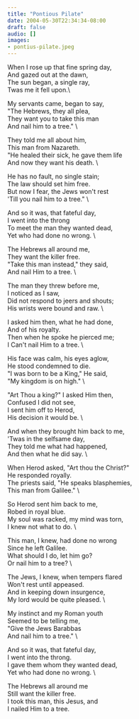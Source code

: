 ```yaml
---
title: "Pontious Pilate"
date: 2004-05-30T22:34:34-08:00
draft: false
audio: []
images: 
- pontius-pilate.jpeg
---
```


When I rose up that fine spring day,\
And gazed out at the dawn, \
The sun began, a single ray,\
Twas me it fell upon.\

My servants came, began to say, \
"The Hebrews, they all plea, \
They want you to take this man \
And nail him to a tree." \

They told me all about him, \
This man from Nazareth. \
"He healed their sick, he gave them life \
And now they want his death. \

He has no fault, no single stain; \
The law should set him free. \
But now I fear, the Jews won't rest \
'Till you nail him to a tree." \

And so it was, that fateful day, \
I went into the throng \
To meet the man they wanted dead, \
Yet who had done no wrong. \

The Hebrews all around me, \
They want the killer free. \
"Take this man instead," they said, \
And nail Him to a tree. \

The man they threw before me, \
I noticed as I saw, \
Did not respond to jeers and shouts; \
His wrists were bound and raw. \

I asked him then, what he had done, \
And of his royalty. \
Then when he spoke he pierced me; \
I Can't nail Him to a tree. \

His face was calm, his eyes aglow, \
He stood condemned to die. \
"I was born to be a King," He said, \
"My kingdom is on high." \

"Art Thou a king?" I asked Him then, \
Confused I did not see, \
I sent him off to Herod, \
His decision it would be. \

And when they brought him back to me, \
'Twas in the selfsame day, \
They told me what had happened, \
And then what he did say. \

When Herod asked, "Art thou the Christ?" \
He responded royally. \
The priests said, "He speaks blasphemies, \
This man from Galilee." \

So Herod sent him back to me, \
Robed in royal blue. \
My soul was racked, my mind was torn, \
I knew not what to do. \

This man, I knew, had done no wrong \
Since he left Galilee. \
What should I do, let him go? \
Or nail him to a tree? \

The Jews, I knew, when tempers flared \
Won't rest until appeased. \
And in keeping down insurgence, \
My lord would be quite pleased. \

My instinct and my Roman youth \
Seemed to be telling me, \
"Give the Jews Barabbas \
And nail him to a tree." \

And so it was, that fateful day, \
I went into the throng. \
I gave them whom they wanted dead, \
Yet who had done no wrong. \

The Hebrews all around me \
Still want the killer free. \
I took this man, this Jesus, and \
I nailed Him to a tree.